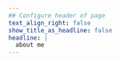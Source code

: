 ```yaml
---
## Configure header of page
text_align_right: false
show_title_as_headline: false
headline: |
  about me
---
```


<!-- this is a subheadline -->